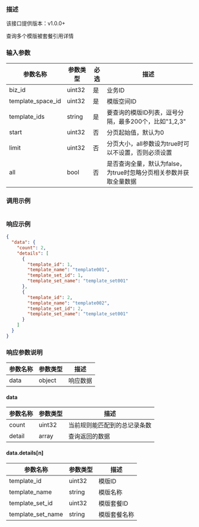### 描述

该接口提供版本：v1.0.0+

查询多个模版被套餐引用详情

### 输入参数

| 参数名称          | 参数类型 | 必选 | 描述                                                         |
| ----------------- | -------- | ---- | ------------------------------------------------------------ |
| biz_id            | uint32   | 是   | 业务ID                                                       |
| template_space_id | uint32   | 是   | 模版空间ID                                                   |
| template_ids      | string   | 是   | 要查询的模版ID列表，逗号分隔，最多200个，比如"1,2,3"         |
| start             | uint32   | 否   | 分页起始值，默认为0                                          |
| limit             | uint32   | 否   | 分页大小，all参数设为true时可以不设置，否则必须设置          |
| all               | bool     | 否   | 是否查询全量，默认为false，为true时忽略分页相关参数并获取全量数据 |

### 调用示例

```json

```

### 响应示例

```json
{
  "data": {
    "count": 2,
    "details": [
      {
        "template_id": 1,
        "template_name": "template001",
        "template_set_id": 1,
        "template_set_name": "template_set001"
      },
      {
        "template_id": 2,
        "template_name": "template002",
        "template_set_id": 2,
        "template_set_name": "template_set001"
      }
    ]
  }
}
```

### 响应参数说明

| 参数名称 | 参数类型 | 描述     |
| -------- | -------- | -------- |
| data     | object   | 响应数据 |

#### data

| 参数名称 | 参数类型 | 描述                         |
| -------- | -------- | ---------------------------- |
| count    | uint32   | 当前规则能匹配到的总记录条数 |
| detail   | array    | 查询返回的数据               |

#### data.details[n]

| 参数名称          | 参数类型 | 描述         |
| ----------------- | -------- | ------------ |
| template_id       | uint32   | 模版ID       |
| template_name     | string   | 模版名称     |
| template_set_id   | uint32   | 模版套餐ID   |
| template_set_name | string   | 模版套餐名称 |

